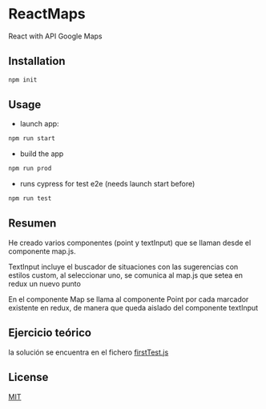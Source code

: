 # ReactMaps
React with API Google Maps

## Installation

```bash
npm init 
```

## Usage

- launch app:
```bash
npm run start
```

- build the app 

```bash
npm run prod 
```
- runs cypress for test e2e (needs launch start before)

```bash
npm run test 
```


## Resumen

He creado varios componentes (point y textInput) que se llaman desde el componente map.js.

TextInput incluye el buscador de situaciones con las sugerencias con estilos custom, al seleccionar uno, se comunica al map.js que setea en redux un nuevo punto

En el componente Map se llama al componente Point por cada marcador existente en redux, de manera que queda aislado del componente textInput

## Ejercicio teórico
la solución se encuentra en el fichero [firstTest.js](https://github.com/carlosvicente100/ReactMaps/blob/master/firstTest.js)



## License
[MIT](https://choosealicense.com/licenses/mit/)